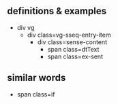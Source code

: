## definitions & examples

- div vg
  - div class=vg-sseq-entry-item
    - div class=sense-content
      - span class=dtText
      - span class=ex-sent

## similar words

- span class=if
